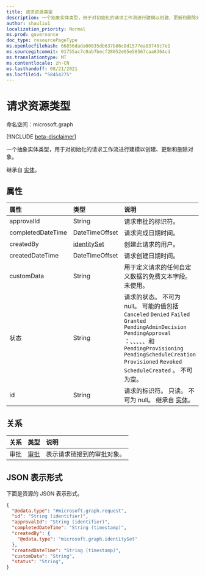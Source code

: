 ```yaml
---
title: 请求资源类型
description: 一个抽象实体类型，用于对初始化的请求工作流进行建模以创建、更新和删除对象。
author: shauliu1
localization_priority: Normal
ms.prod: governance
doc_type: resourcePageType
ms.openlocfilehash: 66856dada00835db637b86c8d1577ea83740c7e1
ms.sourcegitcommit: 01755ac7c0ab7becf28052e05e58567caa8364cd
ms.translationtype: MT
ms.contentlocale: zh-CN
ms.lasthandoff: 08/21/2021
ms.locfileid: "58454275"
---
```

# <a name="request-resource-type"></a>请求资源类型

命名空间：microsoft.graph

[!INCLUDE [beta-disclaimer](../../includes/beta-disclaimer.md)]

一个抽象实体类型，用于对初始化的请求工作流进行建模以创建、更新和删除对象。

继承自 [实体](entity.md)。


## <a name="properties"></a>属性
|属性|类型|说明|
|:---|:---|:---|
|approvalId|String|请求审批的标识符。|
|completedDateTime|DateTimeOffset|请求完成日期时间。|
|createdBy|[identitySet](identityset.md)|创建此请求的用户。|
|createdDateTime|DateTimeOffset|请求创建日期时间。|
|customData|String|用于定义请求的任何自定义数据的免费文本字段。 未使用。|
|状态|String|请求的状态。 不可为 null。 可能的值包括 `Canceled` `Denied` `Failed` `Granted` `PendingAdminDecision` `PendingApproval` ：、、、、、和 `PendingProvisioning` `PendingScheduleCreation` `Provisioned` `Revoked` `ScheduleCreated` 。 不可为空。|
|id|String|请求的标识符。 只读。 不可为 null。 继承自 [实体](entity.md)。|

## <a name="relationships"></a>关系
|关系|类型|说明|
|:---|:---|:---|
|审批|[审批](../resources/approval.md)|表示请求链接到的审批对象。|

## <a name="json-representation"></a>JSON 表示形式
下面是资源的 JSON 表示形式。
<!-- {
  "blockType": "resource",
  "keyProperty": "id",
  "@odata.type": "microsoft.graph.request",
  "baseType": "microsoft.graph.entity",
  "openType": false
}
-->
``` json
{
  "@odata.type": "#microsoft.graph.request",
  "id": "String (identifier)",
  "approvalId": "String (identifier)",
  "completedDateTime": "String (timestamp)",
  "createdBy": {
    "@odata.type": "microsoft.graph.identitySet"
  },
  "createdDateTime": "String (timestamp)",
  "customData": "String",
  "status": "String",
}
```

